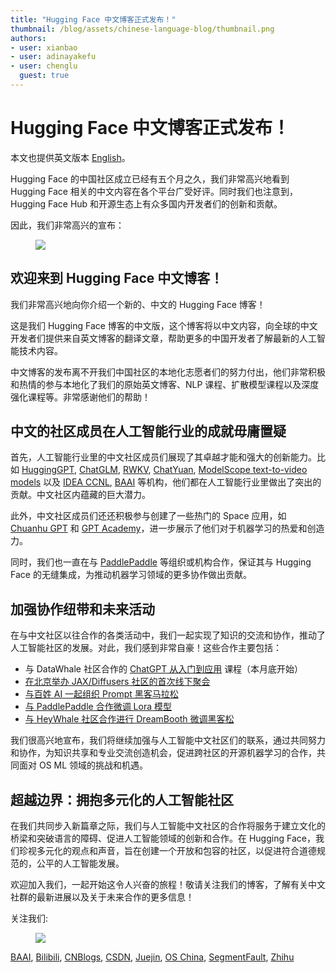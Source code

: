 ```yaml
---
title: "Hugging Face 中文博客正式发布！"
thumbnail: /blog/assets/chinese-language-blog/thumbnail.png
authors:
- user: xianbao
- user: adinayakefu
- user: chenglu
  guest: true
---
```


<h1>Hugging Face 中文博客正式发布！</h1>

<!-- {blog_metadata} -->
<!-- {authors} -->

本文也提供英文版本 [English](https://huggingface.co/blog/chinese-language-blog)。


Hugging Face 的中国社区成立已经有五个月之久，我们非常高兴地看到 Hugging Face 相关的中文内容在各个平台广受好评。同时我们也注意到，Hugging Face Hub 和开源生态上有众多国内开发者们的创新和贡献。

因此，我们非常高兴的宣布：

<figure class="image text-center">
  <img src="https://huggingface.co/datasets/huggingface/documentation-images/resolve/main/blog/chinese-language-blog/announcement.png">
</figure> 


## 欢迎来到 Hugging Face 中文博客！

我们非常高兴地向你介绍一个新的、中文的 Hugging Face 博客！

这是我们 Hugging Face 博客的中文版，这个博客将以中文内容，向全球的中文开发者们提供来自英文博客的翻译文章，帮助更多的中国开发者了解最新的人工智能技术内容。

中文博客的发布离不开我们中国社区的本地化志愿者们的努力付出，他们非常积极和热情的参与本地化了我们的原始英文博客、NLP 课程、扩散模型课程以及深度强化课程等。非常感谢他们的帮助！


## 中文的社区成员在人工智能行业的成就毋庸置疑

首先，人工智能行业里的中文社区成员们展现了其卓越才能和强大的创新能力。比如 [HuggingGPT](https://huggingface.co/spaces/microsoft/HuggingGPT), [ChatGLM](https://huggingface.co/THUDM/chatglm-6b), [RWKV](https://huggingface.co/spaces/BlinkDL/Raven-RWKV-7B), [ChatYuan](https://huggingface.co/spaces/ClueAI/ChatYuan-large-v2), [ModelScope text-to-video models](https://huggingface.co/spaces/damo-vilab/modelscope-text-to-video-synthesis) 以及 [IDEA CCNL](https://huggingface.co/IDEA-CCNL), [BAAI](https://huggingface.co/BAAI) 等机构，他们都在人工智能行业里做出了突出的贡献。中文社区内蕴藏的巨大潜力。

此外，中文社区成员们还还积极参与创建了一些热门的 Space 应用，如 [Chuanhu GPT](https://huggingface.co/spaces/jdczlx/ChatGPT-chuanhu) 和 [GPT Academy](https://huggingface.co/spaces/qingxu98/gpt-academic)，进一步展示了他们对于机器学习的热爱和创造力。

同时，我们也一直在与 [PaddlePaddle](https://huggingface.co/blog/paddlepaddle) 等组织或机构合作，保证其与 Hugging Face 的无缝集成，为推动机器学习领域的更多协作做出贡献。


## 加强协作纽带和未来活动

在与中文社区以往合作的各类活动中，我们一起实现了知识的交流和协作，推动了人工智能社区的发展。对此，我们感到非常自豪！这些合作主要包括：

- 与 DataWhale 社区合作的 [ChatGPT 从入门到应用](https://mp.weixin.qq.com/s/byR2n-5QJmy34Jq0W3ECDg) 课程（本月底开始）
- [在北京举办 JAX/Diffusers 社区的首次线下聚会](https://twitter.com/huggingface/status/1648986159580876800)
- [与百姓 AI 一起组织 Prompt 黑客马拉松](https://mp.weixin.qq.com/s/M5vjicNG1uBdCQzQtQU9yw)
- [与 PaddlePaddle 合作微调 Lora 模型](https://aistudio.baidu.com/aistudio/competition/detail/860/0/introduction)
- [与 HeyWhale 社区合作进行 DreamBooth 微调黑客松](https://www.heywhale.com/home/competition/63bbfb98de6c0e9cdb0d9dd5)

我们很高兴地宣布，我们将继续加强与人工智能中文社区们的联系，通过共同努力和协作，为知识共享和专业交流创造机会，促进跨社区的开源机器学习的合作，共同面对 OS ML 领域的挑战和机遇。

## 超越边界：拥抱多元化的人工智能社区

在我们共同步入新篇章之际，我们与人工智能中文社区的合作将服务于建立文化的桥梁和突破语言的障碍、促进人工智能领域的创新和合作。在 Hugging Face，我们珍视多元化的观点和声音，旨在创建一个开放和包容的社区，以促进符合道德规范的，公平的人工智能发展。

欢迎加入我们，一起开始这令人兴奋的旅程！敬请关注我们的博客，了解有关中文社群的最新进展以及关于未来合作的更多信息！


关注我们: 

<figure class="image text-center">
  <img src="https://huggingface.co/datasets/huggingface/documentation-images/resolve/main/blog/chinese-language-blog/wechat.jpg">
</figure> 



[BAAI](https://hub.baai.ac.cn/users/45017), [Bilibili](https://space.bilibili.com/1740664937/), [CNBlogs](https://www.cnblogs.com/huggingface), [CSDN](https://huggingface.blog.csdn.net/), [Juejin](https://juejin.cn/user/611789528634712), [OS China](https://my.oschina.net/HuggingFace), [SegmentFault](https://segmentfault.com/u/huggingface), [Zhihu](https://www.zhihu.com/org/huggingface)
